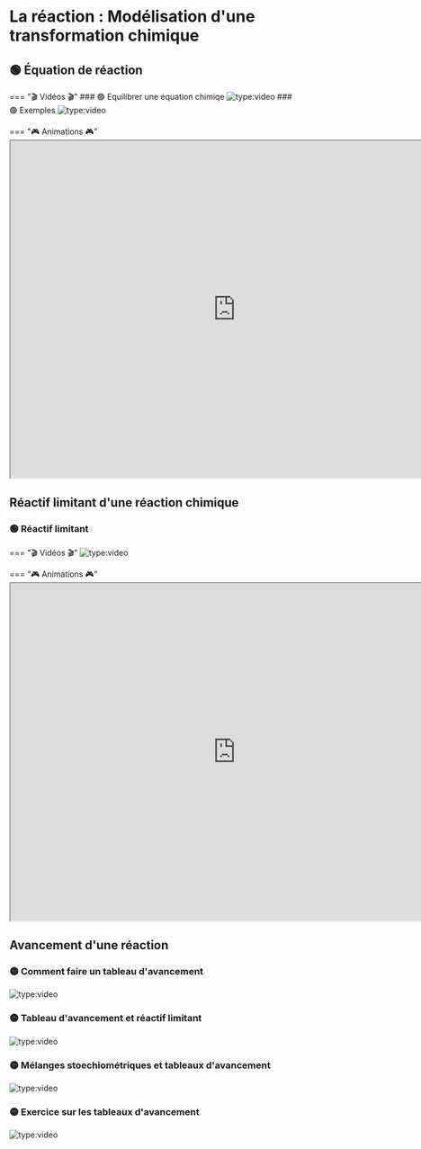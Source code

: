 # La réaction : Modélisation d'une transformation chimique
## 🟢 Équation de réaction
=== "🎬 Vidéos 🎬"
    ### 🟢 Equilibrer une équation chimiqe
    ![type:video](https://www.youtube.com/embed/VZVBS4OwwlE)
    ### 🟢 Exemples
    ![type:video](https://www.youtube.com/embed/HxI8g6fsdfA)

=== "🎮 Animations 🎮"
    <iframe src="https://phet.colorado.edu/sims/html/balancing-chemical-equations/latest/balancing-chemical-equations_fr.html"
            width="800"
            height="600"
            allowfullscreen>
    </iframe>



## Réactif limitant d'une réaction chimique
### 🟢 Réactif limitant
=== "🎬 Vidéos 🎬"
    ![type:video](https://www.youtube.com/embed/yzj6Vnu3qng)

=== "🎮 Animations 🎮"
    <iframe src="https://phet.colorado.edu/sims/html/reactants-products-and-leftovers/latest/reactants-products-and-leftovers_fr.html"
            width="800"
            height="600"
            allowfullscreen>
    </iframe>
## Avancement d'une réaction
### 🟡 Comment faire un tableau d'avancement
![type:video](https://www.youtube.com/embed/DNVuYTDT92k)
### 🟡 Tableau d'avancement et réactif limitant
![type:video](https://www.youtube.com/embed/gUyINvdGGPA)
### 🟡 Mélanges stoechiométriques et tableaux d'avancement
![type:video](https://www.youtube.com/embed/wxejdhZ1L4I)
### 🟡 Exercice sur les tableaux d'avancement
![type:video](https://www.youtube.com/embed/VYky1L3dupQ)
